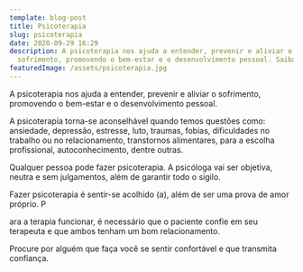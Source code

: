 ```yaml
---
template: blog-post
title: Psicoterapia
slug: psicoterapia
date: 2020-09-29 16:29
description: A psicoterapia nos ajuda a entender, prevenir e aliviar o
  sofrimento, promovendo o bem-estar e o desenvolvimento pessoal. Saiba mais.
featuredImage: /assets/psicoterapia.jpg
---
```

A psicoterapia nos ajuda a entender, prevenir e aliviar o sofrimento, promovendo o bem-estar e o desenvolvimento pessoal. 

A psicoterapia torna-se aconselhável quando temos questões como: ansiedade, depressão, estresse, luto, traumas, fobias, dificuldades no trabalho ou no relacionamento, transtornos alimentares, para a escolha profissional, autoconhecimento, dentre outras. 

Qualquer pessoa pode fazer psicoterapia. A psicóloga vai ser objetiva, neutra e sem julgamentos, além de garantir todo o sigilo. 

Fazer psicoterapia é sentir-se acolhido (a), além de ser uma prova de amor próprio. P

ara a terapia funcionar, é necessário que o paciente confie em seu terapeuta e que ambos tenham um bom relacionamento. 

Procure por alguém que faça você se sentir confortável e que transmita confiança.